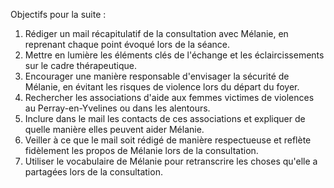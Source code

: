 Objectifs pour la suite :

1. Rédiger un mail récapitulatif de la consultation avec Mélanie, en reprenant chaque point évoqué lors de la séance.
2. Mettre en lumière les éléments clés de l'échange et les éclaircissements sur le cadre thérapeutique.
3. Encourager une manière responsable d'envisager la sécurité de Mélanie, en évitant les risques de violence lors du départ du foyer.
4. Rechercher les associations d'aide aux femmes victimes de violences au Perray-en-Yvelines ou dans les alentours.
5. Inclure dans le mail les contacts de ces associations et expliquer de quelle manière elles peuvent aider Mélanie.
6. Veiller à ce que le mail soit rédigé de manière respectueuse et reflète fidèlement les propos de Mélanie lors de la consultation.
7. Utiliser le vocabulaire de Mélanie pour retranscrire les choses qu'elle a partagées lors de la consultation.